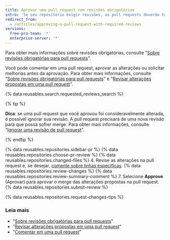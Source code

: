 ```yaml
---
title: Aprovar uma pull request com revisões obrigatórias
intro: 'Se seu repositório exigir revisões, as pull requests deverão ter um número específico de revisões de aprovação de pessoas com permissões de _gravação_ ou _administrador_ no repositório para que elas possam sofrer merge.'
redirect_from:
  - /articles/approving-a-pull-request-with-required-reviews
versions:
  free-pro-team: '*'
  enterprise-server: '*'
---
```


Para obter mais informações sobre revisões obrigatórias, consulte "[Sobre revisões obrigatórias para pull requests](/articles/about-required-reviews-for-pull-requests)".

Você pode comentar em uma pull request, aprovar as alterações ou solicitar melhorias antes da aprovação. Para obter mais informações, consulte "[Sobre revisões obrigatórias para pull requests](/articles/about-required-reviews-for-pull-requests)" e "[Revisar alterações propostas em uma pull request](/articles/reviewing-proposed-changes-in-a-pull-request)".

{% data reusables.search.requested_reviews_search %}

{% tip %}

**Dica**: se uma pull request que você aprovou foi consideravelmente alterada, é possível ignorar sua revisão. A pull request precisará de uma nova revisão para que possa sofrer merge. Para obter mais informações, consulte "[Ignorar uma revisão de pull request](/articles/dismissing-a-pull-request-review)".

{% endtip %}

{% data reusables.repositories.sidebar-pr %}
{% data reusables.repositories.choose-pr-review %}
{% data reusables.repositories.changed-files %}
4. Revise as alterações na pull request e, se desejar, [comente sobre linhas específicas](/articles/reviewing-proposed-changes-in-a-pull-request/#starting-a-review).
{% data reusables.repositories.review-changes %}
{% data reusables.repositories.review-summary-comment %}
7. Selecione **Approve** (Aprovar) para aprovar o merge das alterações propostas na pull request.
{% data reusables.repositories.submit-review %}

{% data reusables.repositories.request-changes-tips %}

### Leia mais

- "[Sobre revisões obrigatórias para pull requests](/articles/about-required-reviews-for-pull-requests)"
- "[Revisar alterações propostas em uma pull request](/articles/reviewing-proposed-changes-in-a-pull-request)"
- "[Comentar em uma pull request](/articles/commenting-on-a-pull-request)"
